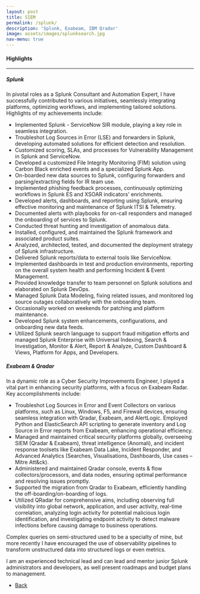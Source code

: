 ```yaml
---
layout: post
title: SIEM 
permalink: /splunk/
description: 'Splunk, Exabeam, IBM Qradar'
image: assets/images/splunksearch.jpg
nav-menu: true
---
```


<h4>Highlights</h4>
<div class="table-wrapper">

</div>
<hr class="major" />  
<h5>Splunk</h5>

In pivotal roles as a Splunk Consultant and Automation Expert, I have successfully contributed to various initiatives, seamlessly integrating platforms, optimizing workflows, and implementing tailored solutions. Highlights of my achievements include:

- Implemented Splunk - ServiceNow SIR module, playing a key role in seamless integration.
- Troubleshot Log Sources in Error (LSE) and forwarders in Splunk, developing automated solutions for efficient detection and resolution.
- Customized scoring, SLAs, and processes for Vulnerability Management in Splunk and ServiceNow.
- Developed a customized File Integrity Monitoring (FIM) solution using Carbon Black enriched events and a specialized Splunk App.
- On-boarded new data sources to Splunk, configuring forwarders and parsing/extracting fields for IR team use.
- Implemented phishing feedback processes, continuously optimizing workflows in Splunk ES and XSOAR indicators' enrichments.
- Developed alerts, dashboards, and reporting using Splunk, ensuring effective monitoring and maintenance of Splunk ITSI & Telemetry.
- Documented alerts with playbooks for on-call responders and managed the onboarding of services to Splunk.
- Conducted threat hunting and investigation of anomalous data.
- Installed, configured, and maintained the Splunk framework and associated product suites.
- Analyzed, architected, tested, and documented the deployment strategy of Splunk infrastructure.
- Delivered Splunk reports/data to external tools like ServiceNow.
- Implemented dashboards in test and production environments, reporting on the overall system health and performing Incident & Event Management.
- Provided knowledge transfer to team personnel on Splunk solutions and elaborated on Splunk DevOps.
- Managed Splunk Data Modeling, fixing related issues, and monitored log source outages collaboratively with the onboarding team.
- Occasionally worked on weekends for patching and platform maintenance.
- Developed Splunk system enhancements, configurations, and onboarding new data feeds.
- Utilized Splunk search language to support fraud mitigation efforts and managed Splunk Enterprise with Universal Indexing, Search & Investigation, Monitor & Alert, Report & Analyze, Custom Dashboard & Views, Platform for Apps, and Developers.

<h5>Exabeam & Qradar</h5>
In a dynamic role as a Cyber Security Improvements Engineer, I played a vital part in enhancing security platforms, with a focus on Exabeam Radar. Key accomplishments include:

- Troubleshot Log Sources in Error and Event Collectors on various platforms, such as Linux, Windows, F5, and Firewall devices, ensuring seamless integration with Qradar, Exabeam, and AlertLogic.
Employed Python and ElasticSearch API scripting to generate inventory and Log Source in Error reports from Exabeam, enhancing operational efficiency.
- Managed and maintained critical security platforms globally, overseeing SIEM (Qradar & Exabeam), threat intelligence (Anomali), and incident response toolsets like Exabeam Data Lake, Incident Responder, and Advanced Analytics (Searches, Visualisations, Dashboards, Use cases – Mitre Att&ck).
- Administered and maintained Qradar console, events & flow collectors/processors, and data nodes, ensuring optimal performance and resolving issues promptly.
- Supported the migration from Qradar to Exabeam, efficiently handling the off-boarding/on-boarding of logs.
- Utilized QRadar for comprehensive aims, including observing full visibility into global network, application, and user activity, real-time correlation, analyzing login activity for potential malicious login identification, and investigating endpoint activity to detect malware infections before causing damage to business operations.
  
<p><span class="image left"><img src="{% link assets/images/complexquery.jpg %}" alt="" /></span>Complex queries on semi-structured used to be a specialty of mine, but more recently I have encouraged the use of observability pipelines to transform unstructured data into structured logs or even metrics. </p>

I am an experienced technical lead and can lead and mentor junior Splunk administrators and developers, as well present roadmaps and budget plans to management. 

<ul class="actions">
<li><a href="/" class="button next scrolly">Back</a></li>
</ul>

